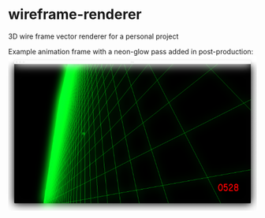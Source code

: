 # wireframe-renderer
3D wire frame vector renderer for a personal project

Example animation frame with a neon-glow pass added in post-production:
![screenshot](https://raw.githubusercontent.com/erco77/wireframe-renderer/main/images/screenshot-01-01-2022.png)

